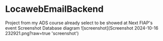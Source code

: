 # LocawebEmailBackend
Project from my ADS course already select to be showed at Next FIAP's event 
Screenshot Database diagram
![screenshot](Screenshot 2024-10-16 232921.png?raw=true 'screenshot')
